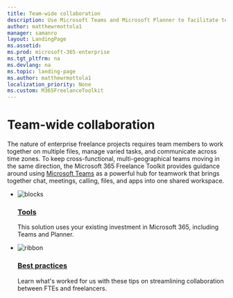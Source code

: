 ```yaml
---
title: Team-wide collaboration
description: Use Microsoft Teams and Microsoft Planner to facilitate team-wide collaboration in an enterprise freelance program.
author: matthewrmottola1
manager: samanro
layout: LandingPage
ms.assetid: 
ms.prod: microsoft-365-enterprise
ms.tgt_pltfrm: na
ms.devlang: na
ms.topic: landing-page
ms.author: matthewrmottola1
localization_priority: None 
ms.custom: M365FreelanceToolkit
---
```

Team-wide collaboration
===========================

The nature of enterprise freelance projects requires team members to work together on multiple files, manage varied tasks, and communicate across time zones. To keep cross-functional, multi-geographical teams moving in the same direction, the Microsoft 365 Freelance Toolkit provides guidance around using [Microsoft Teams](https://products.office.com/en-us/microsoft-teams/free) as a powerful hub for teamwork that brings together chat, meetings, calling, files, and apps into one shared workspace.

<ul class="panelContent cardsF cols cols2">
    <li>
        <div class="cardSize">
            <div class="cardPadding">
                <div class="card">
                    <div class="cardImageOuter">
                        <div class="cardImage">
                            <img src="https://docs.microsoft.com/en-us/office/media/icons/blocks-blue.svg" alt="blocks" />
                        </div>
                    </div>
                    <div class="cardText">
                        <h3><a href="internalcommunicationtools.md">Tools</a></h3>
                        <p>This solution uses your existing investment in Microsoft 365, including Teams and Planner.</p>
                    </div>
                </div>
            </div>
        </div>
    </li>
    <li>
        <div class="cardSize">
            <div class="cardPadding">
                <div class="card">
                    <div class="cardImageOuter">
                        <div class="cardImage">
                            <img src="https://docs.microsoft.com/en-us/office/media/icons/best-practices-blue.svg" alt="ribbon" />
                        </div>
                    </div>
                    <div class="cardText">
                        <h3><a href="internalcommunicationbestpractices.md">Best practices</a></h3>
                        <p>Learn what's worked for us with these tips on streamlining collaboration between FTEs and freelancers.</p>
                    </div>
                </div>
            </div>
        </div>
    </li>
</ul>
